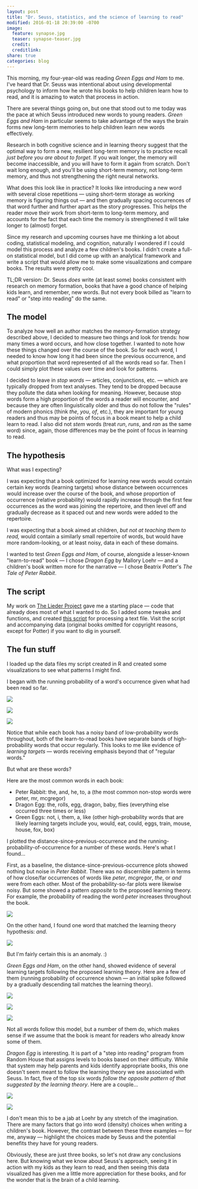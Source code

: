 ```yaml
---
layout: post
title: "Dr. Seuss, statistics, and the science of learning to read"
modified: 2016-01-18 20:39:00 -0700
image:
  feature: synapse.jpg
  teaser: synapse-teaser.jpg
  credit: 
  creditlink: 
share: true
categories: blog
---
```


This morning, my four-year-old was reading *Green Eggs and Ham* to me. I've heard that Dr. Seuss was intentional about using developmental psychology to inform how he wrote his books to help children learn how to read, and it is amazing to watch that process in action. 

There are several things going on, but one that stood out to me today was the pace at which Seuss introduced new words to young readers. *Green Eggs and Ham* in particular seems to take advantage of the ways the brain forms new long-term memories to help children learn new words effectively. 

Research in both cognitive science and in learning theory suggest that the optimal way to form a new, resilient long-term memory is to practice recall *just before you are about to forget.* If you wait longer, the memory will become inaccessible, and you will have to form it again from scratch. Don't wait long enough, and you'll be using short-term memory, not long-term memory, and thus not strengthening the right neural networks.

What does this look like in practice? It looks like introducing a new word with several close repetitions ― using short-term storage as working memory is figuring things out ― and then gradually spacing occurrences of that word further and further apart as the story progresses. This helps the reader move their work from short-term to long-term memory, and accounts for the fact that each time the memory is strengthened it will take longer to (almost) forget. 

Since my research and upcoming courses have me thinking a lot about coding, statistical modeling, and cognition, naturally I wondered if I could model this process and analyze a few children's books. I didn't create a full-on statistical model, but I did come up with an analytical framework and write a script that would allow me to make some visualizations and compare books. The results were pretty cool.

TL;DR version: Dr. Seuss *does* write (at least some) books consistent with research on memory formation, books that have a good chance of helping kids learn, and remember, new words. But not every book billed as "learn to read" or "step into reading" do the same. 

## The model

To analyze how well an author matches the memory-formation strategy described above, I decided to measure two things and look for trends: how many times a word occurs, and how close together. I wanted to note how these things changed over the course of the book. So for each word, I needed to know how long it had been since the previous occurrence, and what proportion that word represented of all the words read so far. Then I could simply plot these values over time and look for patterns.

I decided to leave in *stop words* ― articles, conjunctions, etc. ― which are typically dropped from text analyses. They tend to be dropped because they pollute the data when looking for meaning. However, because stop words form a high proportion of the words a reader will encounter, and because they are often linguistically older and thus do not follow the "rules" of modern phonics (think *the*, *you*, *of*, etc.), they are important for young readers and thus may be points of focus in a book meant to help a child learn to read. I also did not *stem* words (treat *run*, *runs*, and *ran* as the same word) since, again, those differences may be the point of focus in learning to read.

## The hypothesis

What was I expecting?

I was expecting that a book optimized for learning new words would contain certain key words (learning targets) whose distance between occurrences would increase over the course of the book, and whose proportion of occurrence (relative probability) would rapidly increase through the first few occurrences as the word was joining the repertoire, and then level off and gradually decrease as it spaced out and new words were added to the repertoire.

I was expecting that a book aimed at children, *but not at teaching them to read,* would contain a similarly small repertoire of words, but would have more random-looking, or at least noisy, data in each of these domains.

I wanted to test *Green Eggs and Ham*, of course, alongside a lesser-known "learn-to-read" book ― I chose *Dragon Egg* by Mallory Loehr ― and a children's book written more for the narrative ― I chose Beatrix Potter's *The Tale of Peter Rabbit*.

## The script

My work on [The Lieder Project](http://liederproject.shaffermusic.com) gave me a starting place ― code that already does most of what I wanted to do. So I added some tweaks and functions, and created [this script]() for processing a text file. Visit the script and accompanying data (original books omitted for copyright reasons, except for Potter) if you want to dig in yourself.

## The fun stuff

I loaded up the data files my script created in R and created some visualizations to see what patterns I might find.

I began with the running probability of a word's occurrence given what had been read so far.

![](/assets/images/Potter-overallProb.png)

![](/assets/imagesLoehr-overallProb.png)

![](/assets/imagesSeuss-overallProb.png)

Notice that while each book has a noisy band of low-probability words throughout, both of the learn-to-read books have separate bands of high-probability words that occur regularly. This looks to me like evidence of *learning targets* ― words receiving emphasis beyond that of "regular words."

But what are these words?

Here are the most common words in each book:

- Peter Rabbit: the, and, he, to, a (the most common non-stop words were peter, mr, mcgregor)  
- Dragon Egg: the, rolls, egg, dragon, baby, flies (everything else occurred three times or less)  
- Green Eggs: not, i, them, a, like (other high-probability words that are likely learning targets include you, would, eat, could, eggs, train, mouse, house, fox, box)

I plotted the distance-since-previous-occurrence and the running-probability-of-occurrence for a number of these words. Here's what I found...

First, as a baseline, the distance-since-previous-occurrence plots showed nothing but noise in *Peter Rabbit*. There was no discernible pattern in terms of how close/far occurrences of words like *peter*, *mcgregor*, *the*, or *and* were from each other. Most of the probability-so-far plots were likewise noisy. But some showed a pattern *opposite* to the proposed learning theory. For example, the probability of reading the word *peter* increases throughout the book.

![](/assets/imagesPotter-peterProb.png)

On the other hand, I found one word that matched the learning theory hypothesis: *and*.

![](/assets/imagesPotter-andProb.png)

But I'm fairly certain this is an anomaly. :)

*Green Eggs and Ham*, on the other hand, showed evidence of several learning targets following the proposed learning theory. Here are a few of them (running probability of occurrence shown ― an initial spike followed by a gradually descending tail matches the learning theory).

![](/assets/imagesSeuss-eggsProb.png)

![](/assets/imagesSeuss-likeProb.png)

![](/assets/imagesSeuss-themProb.png)

Not all words follow this model, but a number of them do, which makes sense if we assume that the book is meant for readers who already know some of them.

*Dragon Egg* is interesting. It is part of a "step into reading" program from Random House that assigns levels to books based on their difficulty. While that system may help parents and kids identify appropriate books, this one doesn't seem meant to follow the learning theory we see associated with Seuss. In fact, five of the top six words *follow the opposite pattern of that suggested by the learning theory*. Here are a couple...

![](/assets/imagesLoehr-eggProb.png)

![](/assets/imagesLoehr-rollsProb.png)

I don't mean this to be a jab at Loehr by any stretch of the imagination. There are many factors that go into word (density) choices when writing a children's book. However, the contrast between these three examples ― for me, anyway ― highlight the choices made by Seuss and the potential benefits they have for young readers.

Obviously, these are just three books, so let's not draw any conclusions here. But knowing what we know about Seuss's approach, seeing it in action with my kids as they learn to read, and then seeing this data visualized has given me a little more appreciation for these books, and for the wonder that is the brain of a child learning.